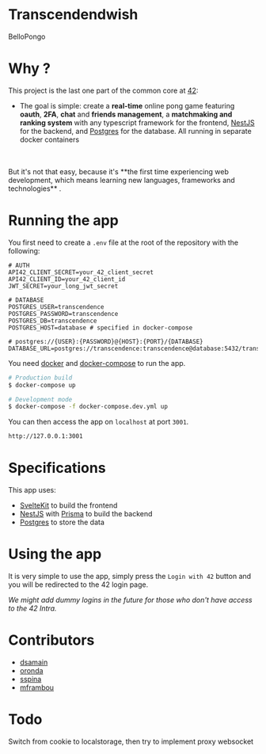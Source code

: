 # Transcendendwish

BelloPongo

# Why ?

This project is the last one part of the common core at [42](https://42.fr):
- The goal is simple: create a **real-time** online pong game featuring **oauth**, **2FA**, **chat** and **friends management**, a **matchmaking and ranking system** with any typescript framework for the frontend, [NestJS](https://nestjs.com) for the backend, and [Postgres](https://www.postgresql.org) for the database. All running in separate docker containers
<br>
<br>
But it's not that easy, because it's **the first time experiencing web development, which means learning new languages, frameworks and technologies** .

# Running the app

You first need to create a `.env` file at the root of the repository with the following:


```shell
# AUTH
API42_CLIENT_SECRET=your_42_client_secret
API42_CLIENT_ID=your_42_client_id
JWT_SECRET=your_long_jwt_secret

# DATABASE
POSTGRES_USER=transcendence
POSTGRES_PASSWORD=transcendence
POSTGRES_DB=transcendence
POSTGRES_HOST=database # specified in docker-compose

# postgres://{USER}:{PASSWORD}@{HOST}:{PORT}/{DATABASE}
DATABASE_URL=postgres://transcendence:transcendence@database:5432/transcendence
```

You need [docker](https://www.docker.com/) and [docker-compose](https://docs.docker.com/compose/overview/) to run the app.

```bash
# Production build
$ docker-compose up

# Development mode
$ docker-compose -f docker-compose.dev.yml up
```

You can then access the app on `localhost` at port `3001`.
    
```bash
http://127.0.0.1:3001
```

# Specifications

This app uses:
- [SvelteKit](https://kit.svelte.dev) to build the frontend
- [NestJS](https://nestjs.com) with [Prisma](https://prisma.io) to build the backend
- [Postgres](https://www.postgresql.org) to store the data

# Using the app

It is very simple to use the app, simply press the `Login with 42` button and you will be redirected to the 42 login page.

*We might add dummy logins in the future for those who don't have access to the 42 Intra.*

# Contributors

- [dsamain](https://github.com/dsamain)
- [oronda](https://github.com/Oronda42)
- [sspina](https://github.com/SalvatoreSpina)
- [mframbou](https://github.com/Zekoyu)

# Todo

Switch from cookie to localstorage, then try to implement proxy websocket